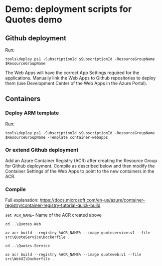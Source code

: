 # Demo: deployment scripts for Quotes demo

## Github deployment

Run:

`tools\deploy.ps1 -SubscriptionId $SubscriptionId -ResourceGroupName $ResourceGroupName`

The Web Apps will have the correct App Settings required for the applications. Manually link the Web Apps to Github repositories to deploy them (use Development Center of the Web Apps in the Azure Portal).

## Containers

### Deploy ARM template
Run:

`tools\deploy.ps1 -SubscriptionId $SubscriptionId -ResourceGroupName $ResourceGroupName -Template container-webapps`

### Or extend Github deployment
Add an Azure Container Registry (ACR) after creating the Resource Group for Github deployment. Compile as described below and then modify the Container Settings of the Web Apps to point to the new containers in the ACR.

### Compile
Full explanation:
https://docs.microsoft.com/en-us/azure/container-registry/container-registry-tutorial-quick-build

`set ACR_NAME=` Name of the ACR created above

`cd ..\Quotes.Web`

`az acr build --registry %ACR_NAME% --image quoteservice:v1 --file src\QuoteService\Dockerfile .`

`cd ..\Quotes.Service`

`az acr build --registry %ACR_NAME% --image quoteweb:v1 --file src\WebUI\Dockerfile .`


